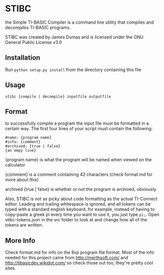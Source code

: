 # STIBC
 the Simple TI-BASIC Compiler is a command line utility that compiles and decompiles TI-BASIC programs.
 
 STIBC was created by James Dumas and is licensed under the GNU General Public License v3.0

## Installation
Run `python setup.py install` from the directory containing this file

## Usage
`stibc {compile | decompile} inputfile outputfile`

## Format
to successfully compile a program the input file must be formatted in a certain way. 
The first four lines of your script must contain the following:

```
#name: {program name}
#info: {comment}
#archived: {true | false}
{an empy line}
```
{program name} is what the program will be named when viewed on the calculator

{comment} is a comment containing 42 characters (check format.md for more about this)

archived {true | false} is whether or not the program is archived, obviously

Also, STIBC is not as picky about code formatting as the actual TI-Connect editor.  Leading and trailing whitespace is ignored, and all tokens can be typed with a standard english keyboard. for example, instead of having to copy-paste a greek pi every time you want to use it, you just type `pi;`. Open stibc-tokens.json in the src folder to look at and change how all of the tokens are written.

## More Info
Check format.md for info on the 8xp program file format.  Most of the info needed for this project came from http://merthsoft.com/ and http://tibasicdev.wikidot.com/ so check those out too, they're pretty cool sites.
